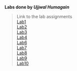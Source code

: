 **Labs done by _Ujjwal Humagain_**

> Link to the lab assignments  
> [Lab1](Lab1/Lab1.pdf)  
> [Lab2](Lab2/typescript/)  
> [Lab3](Lab3)  
> [Lab4](Lab4)  
> [Lab6](Lab6)  
> [Lab7](Lab7)  
> [Lab8](Lab8)  
> [Lab9](Lab9)  
> [Lab10](Lab10)
